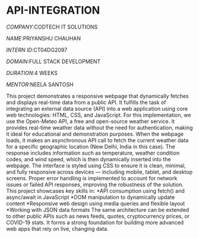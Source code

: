 # API-INTEGRATION

*COMPANY*:CODTECH IT SOLUTIONS

*NAME*:PRIYANSHU CHAUHAN

*INTERN ID*:CT04DG2097

*DOMAIN*:FULL STACK DEVELOPMENT

*DURATION*:4 WEEKS

*MENTOR*:NEELA SANTOSH


This project demonstrates a responsive webpage that dynamically fetches and displays real-time data from a public API. It fulfills the task of integrating an external data source (API) into a web application using core web technologies: HTML, CSS, and JavaScript.
For this implementation, we use the Open-Meteo API, a free and open-source weather service. It provides real-time weather data without the need for authentication, making it ideal for educational and demonstration purposes.
When the webpage loads, it makes an asynchronous API call to fetch the current weather data for a specific geographic location (New Delhi, India in this case). The response includes information such as temperature, weather condition codes, and wind speed, which is then dynamically inserted into the webpage.
The interface is styled using CSS to ensure it is clean, minimal, and fully responsive across devices — including mobile, tablet, and desktop screens. Proper error handling is implemented to account for network issues or failed API responses, improving the robustness of the solution.
This project showcases key skills in:
*API consumption using fetch() and async/await in JavaScript
*DOM manipulation to dynamically update content
*Responsive web design using media queries and flexible layout
*Working with JSON data formats
The same architecture can be extended to other public APIs such as news feeds, quotes, cryptocurrency prices, or COVID-19 stats. It forms a strong foundation for building more advanced web apps that rely on live, changing data.
